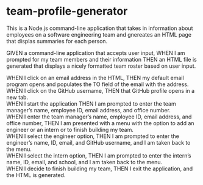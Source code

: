 # team-profile-generator
This is a Node.js command-line application that takes in information about employees on a software engineering team and gnereates an HTML page that displas summaries for each person.<br>

GIVEN a command-line application that accepts user input, 
WHEN I am prompted for my team members and their information
THEN an HTML file is generated that displays a nicely formatted team roster based on user input. <br>

WHEN I click on an email address in the HTML, 
THEN my default email program opens and populates the TO field of the email with the address. WHEN I click on the GitHub username, 
THEN that GitHub profile opens in a new tab.<br>
WHEN I start the application
THEN I am prompted to enter the team manager’s name, employee ID, email address, and office number.<br>
WHEN I enter the team manager’s name, employee ID, email address, and office number, THEN I am presented with a menu with the option to add an engineer or an intern or to finish building my team.<br>
WHEN I select the engineer option, THEN I am prompted to enter the engineer’s name, ID, email, and GitHub username, and I am taken back to the menu.<br>
WHEN I select the intern option, THEN I am prompted to enter the intern’s name, ID, email, and school, and I am taken back to the menu.<br>
WHEN I decide to finish building my team,
THEN I exit the application, and the HTML is generated.